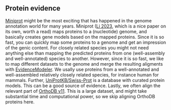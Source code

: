 ## Protein evidence
[Miniprot](https://github.com/lh3/miniprot) might be the most exciting that has happened in the genome annotation world for many years. Miniprot ([Li 2023](https://academic.oup.com/bioinformatics/article/39/1/btad014/6989621), which is a nice paper on its own, worth a read) maps proteins to a (nucleotide) genome, and basically creates gene models based on the mapped proteins. Since it is so fast, you can quickly map some proteins to a genome and get an impression of the genic content. For closely related species you might not need anything else than mapping the predicted proteins from one (well-assembly and well-annotated) species to another. However, since it is so fast, we like to map different datasets to the genome and merge the resulting aligments with [EvidenceModeler](04_evidencemodeler). We usally use proteins from a well-annotated and well-assembled relatively closely related species, for instance human for mammals. Further, [UniProtKB/Swiss-Prot](https://academic.oup.com/nar/article/51/D1/D523/6835362) is a database with curated protein models. This can be a good source of evidence. Lastly, we often align the relevant part of [OrthoDB v11](https://academic.oup.com/nar/article/51/D1/D445/6814468). This is a large dataset, and might take substantial time and computational power, so we skip aligning OrthoDB proteins here.


  
